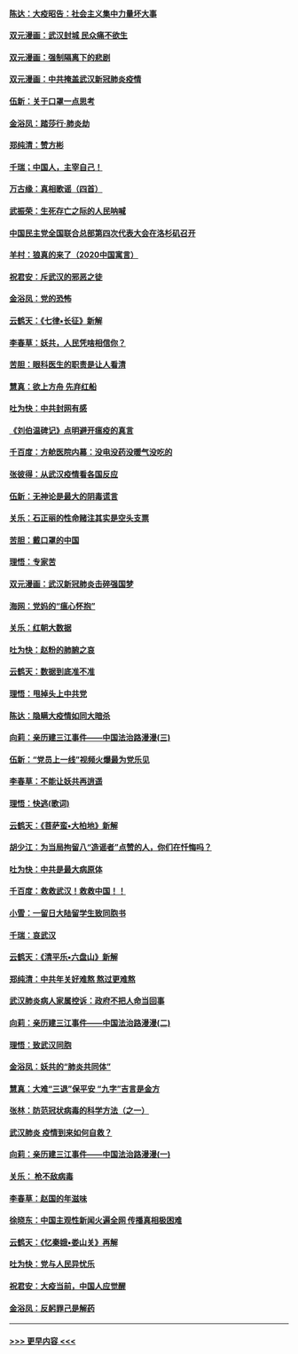 #### [陈达：大疫昭告：社会主义集中力量坏大事](../pages/nsc993/n11859419.md?t=02121055) 
#### [双元漫画：武汉封城 民众痛不欲生](../pages/nsc993/n11859287.md?t=02121055) 
#### [双元漫画：强制隔离下的悲剧](../pages/nsc993/n11859244.md?t=02121055) 
#### [双元漫画：中共掩盖武汉新冠肺炎疫情](../pages/nsc993/n11858249.md?t=02121055) 
#### [伍新：关于口罩一点思考](../pages/nsc993/n11859195.md?t=02121055) 
#### [金浴凤：踏莎行‧肺炎劫](../pages/nsc993/n11858227.md?t=02121055) 
#### [郑纯清：赞方彬](../pages/nsc993/n11856803.md?t=02121055) 
#### [千瑞；中国人，主宰自己！](../pages/nsc993/n11856793.md?t=02121055) 
#### [万古缘：真相歌谣（四首）](../pages/nsc993/n11856263.md?t=02121055) 
#### [武振荣：生死存亡之际的人民呐喊](../pages/nsc993/n11856256.md?t=02121055) 
#### [中国民主党全国联合总部第四次代表大会在洛杉矶召开](../pages/nsc993/n11856344.md?t=02121055) 
#### [羊村：狼真的来了（2020中国寓言）](../pages/nsc993/n11856229.md?t=02121055) 
#### [祝君安：斥武汉的邪恶之徒](../pages/nsc993/n11855861.md?t=02121055) 
#### [金浴凤：党的恐怖](../pages/nsc993/n11855849.md?t=02121055) 
#### [云鹤天：《七律▪长征》新解](../pages/nsc993/n11855479.md?t=02121055) 
#### [李春草：妖共，人民凭啥相信你？](../pages/nsc993/n11855196.md?t=02121055) 
#### [苦胆：眼科医生的职责是让人看清](../pages/nsc993/n11853840.md?t=02121055) 
#### [慧真：欲上方舟 先弃红船](../pages/nsc993/n11853483.md?t=02121055) 
#### [吐为快：中共封网有感](../pages/nsc993/n11852575.md?t=02121055) 
#### [《刘伯温碑记》点明避开瘟疫的真言](../pages/nsc993/n11852128.md?t=02121055) 
#### [千百度：方舱医院内幕：没电没药没暖气没吃的](../pages/nsc993/n11850211.md?t=02121055) 
#### [张彼得：从武汉疫情看各国反应](../pages/nsc993/n11850102.md?t=02121055) 
#### [伍新：无神论是最大的阴毒谎言](../pages/nsc993/n11846129.md?t=02121055) 
#### [关乐：石正丽的性命赌注其实是空头支票](../pages/nsc993/n11846109.md?t=02121055) 
#### [苦胆：戴口罩的中国](../pages/nsc993/n11845576.md?t=02121055) 
#### [理悟：专家苦](../pages/nsc993/n11845564.md?t=02121055) 
#### [双元漫画：武汉新冠肺炎击碎强国梦](../pages/nsc993/n11843320.md?t=02121055) 
#### [海网：党妈的“瘟心怀抱”](../pages/nsc993/n11840740.md?t=02121055) 
#### [关乐：红朝大数据](../pages/nsc993/n11840675.md?t=02121055) 
#### [吐为快：赵粉的肺腑之哀](../pages/nsc993/n11840618.md?t=02121055) 
#### [云鹤天：数据到底准不准](../pages/nsc993/n11840325.md?t=02121055) 
#### [理悟：甩掉头上中共党](../pages/nsc993/n11838826.md?t=02121055) 
#### [陈达：隐瞒大疫情如同大暗杀](../pages/nsc993/n11838771.md?t=02121055) 
#### [向莉：亲历建三江事件——中国法治路漫漫(三)](../pages/nsc993/n11831825.md?t=02121055) 
#### [伍新：“党员上一线”视频火爆最为党乐见](../pages/nsc993/n11838200.md?t=02121055) 
#### [李春草：不能让妖共再逍遥](../pages/nsc993/n11838102.md?t=02121055) 
#### [理悟：快逃(歌词)](../pages/nsc993/n11838083.md?t=02121055) 
#### [云鹤天：《菩萨蛮▪大柏地》新解](../pages/nsc993/n11838059.md?t=02121055) 
#### [胡少江：为当局拘留八“造谣者”点赞的人，你们在忏悔吗？](../pages/nsc993/n11836801.md?t=02121055) 
#### [吐为快：中共是最大病原体](../pages/nsc993/n11836748.md?t=02121055) 
#### [千百度：救救武汉！救救中国！！](../pages/nsc993/n11836145.md?t=02121055) 
#### [小雪：一留日大陆留学生致同胞书](../pages/nsc993/n11834624.md?t=02121055) 
#### [千瑞：哀武汉](../pages/nsc993/n11833647.md?t=02121055) 
#### [云鹤天：《清平乐▪六盘山》新解](../pages/nsc993/n11833611.md?t=02121055) 
#### [郑纯清：中共年关好难熬 熬过更难熬](../pages/nsc993/n11833489.md?t=02121055) 
#### [武汉肺炎病人家属控诉：政府不把人命当回事](../pages/nsc993/n11833205.md?t=02121055) 
#### [向莉：亲历建三江事件——中国法治路漫漫(二)](../pages/nsc993/n11829102.md?t=02121055) 
#### [理悟：致武汉同胞](../pages/nsc993/n11831522.md?t=02121055) 
#### [金浴凤：妖共的“肺炎共同体”](../pages/nsc993/n11829448.md?t=02121055) 
#### [慧真：大难“三退”保平安 “九字”吉言是金方](../pages/nsc993/n11829501.md?t=02121055) 
#### [张林：防范冠状病毒的科学方法（之一）](../pages/nsc993/n11828618.md?t=02121055) 
#### [武汉肺炎 疫情到来如何自救？](../pages/nsc993/n11827632.md?t=02121055) 
#### [向莉：亲历建三江事件——中国法治路漫漫(一)](../pages/nsc993/n11827190.md?t=02121055) 
#### [关乐： 枪不敌病毒](../pages/nsc993/n11826746.md?t=02121055) 
#### [李春草：赵国的年滋味](../pages/nsc993/n11826321.md?t=02121055) 
#### [徐晓东：中国主观性新闻火遍全网 传播真相极困难](../pages/nsc993/n11826508.md?t=02121055) 
#### [云鹤天：《忆秦娥▪娄山关》再解](../pages/nsc993/n11824682.md?t=02121055) 
#### [吐为快：党与人民异忧乐](../pages/nsc993/n11824660.md?t=02121055) 
#### [祝君安：大疫当前，中国人应觉醒](../pages/nsc993/n11821946.md?t=02121055) 
#### [金浴凤：反躬罪己是解药](../pages/nsc993/n11820280.md?t=02121055) 

----
#### [ >>> 更早内容 <<< ](../indexes/nsc993-earlier.md)
